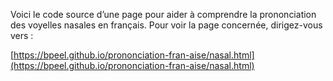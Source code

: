 Voici le code source d’une page pour aider à comprendre la
prononciation des voyelles nasales en français. Pour voir la page
concernée, dirigez-vous vers :

[https://bpeel.github.io/prononciation-fran-aise/nasal.html](https://bpeel.github.io/prononciation-fran-aise/nasal.html)
